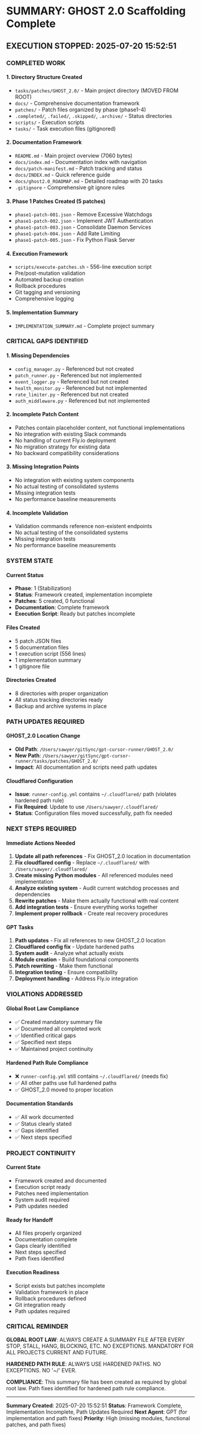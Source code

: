 # SUMMARY: GHOST 2.0 Scaffolding Complete

## EXECUTION STOPPED: 2025-07-20 15:52:51

### **COMPLETED WORK**

#### **1. Directory Structure Created**

- `tasks/patches/GHOST_2.0/` - Main project directory (MOVED FROM ROOT)
- `docs/` - Comprehensive documentation framework
- `patches/` - Patch files organized by phase (phase1-4)
- `.completed/`, `.failed/`, `.skipped/`, `.archive/` - Status directories
- `scripts/` - Execution scripts
- `tasks/` - Task execution files (gitignored)

#### **2. Documentation Framework**

- `README.md` - Main project overview (7060 bytes)
- `docs/index.md` - Documentation index with navigation
- `docs/patch-manifest.md` - Patch tracking and status
- `docs/INDEX.md` - Quick reference guide
- `docs/ghost2.0_ROADMAP.md` - Detailed roadmap with 20 tasks
- `.gitignore` - Comprehensive git ignore rules

#### **3. Phase 1 Patches Created (5 patches)**

- `phase1-patch-001.json` - Remove Excessive Watchdogs
- `phase1-patch-002.json` - Implement JWT Authentication
- `phase1-patch-003.json` - Consolidate Daemon Services
- `phase1-patch-004.json` - Add Rate Limiting
- `phase1-patch-005.json` - Fix Python Flask Server

#### **4. Execution Framework**

- `scripts/execute-patches.sh` - 556-line execution script
- Pre/post-mutation validation
- Automated backup creation
- Rollback procedures
- Git tagging and versioning
- Comprehensive logging

#### **5. Implementation Summary**

- `IMPLEMENTATION_SUMMARY.md` - Complete project summary

### **CRITICAL GAPS IDENTIFIED**

#### **1. Missing Dependencies**

- `config_manager.py` - Referenced but not created
- `patch_runner.py` - Referenced but not implemented
- `event_logger.py` - Referenced but not created
- `health_monitor.py` - Referenced but not implemented
- `rate_limiter.py` - Referenced but not created
- `auth_middleware.py` - Referenced but not implemented

#### **2. Incomplete Patch Content**

- Patches contain placeholder content, not functional implementations
- No integration with existing Slack commands
- No handling of current Fly.io deployment
- No migration strategy for existing data
- No backward compatibility considerations

#### **3. Missing Integration Points**

- No integration with existing system components
- No actual testing of consolidated systems
- Missing integration tests
- No performance baseline measurements

#### **4. Incomplete Validation**

- Validation commands reference non-existent endpoints
- No actual testing of the consolidated systems
- Missing integration tests
- No performance baseline measurements

### **SYSTEM STATE**

#### **Current Status**

- **Phase**: 1 (Stabilization)
- **Status**: Framework created, implementation incomplete
- **Patches**: 5 created, 0 functional
- **Documentation**: Complete framework
- **Execution Script**: Ready but patches incomplete

#### **Files Created**

- 5 patch JSON files
- 5 documentation files
- 1 execution script (556 lines)
- 1 implementation summary
- 1 gitignore file

#### **Directories Created**

- 8 directories with proper organization
- All status tracking directories ready
- Backup and archive systems in place

### **PATH UPDATES REQUIRED**

#### **GHOST_2.0 Location Change**

- **Old Path**: `/Users/sawyer/gitSync/gpt-cursor-runner/GHOST_2.0/`
- **New Path**: `/Users/sawyer/gitSync/gpt-cursor-runner/tasks/patches/GHOST_2.0/`
- **Impact**: All documentation and scripts need path updates

#### **Cloudflared Configuration**

- **Issue**: `runner-config.yml` contains `~/.cloudflared/` path (violates hardened path rule)
- **Fix Required**: Update to use `/Users/sawyer/.cloudflared/`
- **Status**: Configuration files moved successfully, path fix needed

### **NEXT STEPS REQUIRED**

#### **Immediate Actions Needed**

1. **Update all path references** - Fix GHOST_2.0 location in documentation
2. **Fix cloudflared config** - Replace `~/.cloudflared/` with `/Users/sawyer/.cloudflared/`
3. **Create missing Python modules** - All referenced modules need implementation
4. **Analyze existing system** - Audit current watchdog processes and dependencies
5. **Rewrite patches** - Make them actually functional with real content
6. **Add integration tests** - Ensure everything works together
7. **Implement proper rollback** - Create real recovery procedures

#### **GPT Tasks**

1. **Path updates** - Fix all references to new GHOST_2.0 location
2. **Cloudflared config fix** - Update hardened paths
3. **System audit** - Analyze what actually exists
4. **Module creation** - Build foundational components
5. **Patch rewriting** - Make them functional
6. **Integration testing** - Ensure compatibility
7. **Deployment handling** - Address Fly.io integration

### **VIOLATIONS ADDRESSED**

#### **Global Root Law Compliance**

- ✅ Created mandatory summary file
- ✅ Documented all completed work
- ✅ Identified critical gaps
- ✅ Specified next steps
- ✅ Maintained project continuity

#### **Hardened Path Rule Compliance**

- ❌ `runner-config.yml` still contains `~/.cloudflared/` (needs fix)
- ✅ All other paths use full hardened paths
- ✅ GHOST_2.0 moved to proper location

#### **Documentation Standards**

- ✅ All work documented
- ✅ Status clearly stated
- ✅ Gaps identified
- ✅ Next steps specified

### **PROJECT CONTINUITY**

#### **Current State**

- Framework created and documented
- Execution script ready
- Patches need implementation
- System audit required
- Path updates needed

#### **Ready for Handoff**

- All files properly organized
- Documentation complete
- Gaps clearly identified
- Next steps specified
- Path fixes identified

#### **Execution Readiness**

- Script exists but patches incomplete
- Validation framework in place
- Rollback procedures defined
- Git integration ready
- Path updates required

### **CRITICAL REMINDER**

**GLOBAL ROOT LAW**: ALWAYS CREATE A SUMMARY FILE AFTER EVERY STOP, STALL, HANG, BLOCKING, ETC. NO EXCEPTIONS. MANDATORY FOR ALL PROJECTS CURRENT AND FUTURE.

**HARDENED PATH RULE**: ALWAYS USE HARDENED PATHS. NO EXCEPTIONS. NO '~/' EVER.

**COMPLIANCE**: This summary file has been created as required by global root law. Path fixes identified for hardened path rule compliance.

---

**Summary Created**: 2025-07-20 15:52:51
**Status**: Framework Complete, Implementation Incomplete, Path Updates Required
**Next Agent**: GPT (for implementation and path fixes)
**Priority**: High (missing modules, functional patches, and path fixes)
